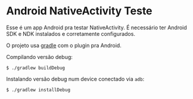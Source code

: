 Android NativeActivity Teste
============================

Esse é um app Android pra testar NativeActivity. É necessário ter Android
SDK e NDK instalados e corretamente configurados.

O projeto usa [gradle](https://gradle.org/) com o plugin pra Android.

Compilando versão debug:

	$ ./gradlew buildDebug

Instalando versão debug num device conectado via `adb`:

	$ ./gradlew installDebug
